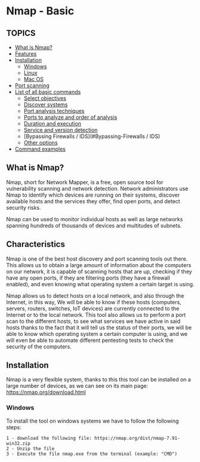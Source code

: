 # Nmap - Basic

## TOPICS

* [What is Nmap?](#What-is-Nmap?)
* [Features](#Features)
* [Installation](#Installation)
     * [Windows](#Windows)
     * [Linux](#Linux)
     * [Mac OS](#Mac-OS)
* [Port scanning](#Port-scanning)
* [List of all basic commands](#List-of-all-basic-commands)
     * [Select objectives](#Select-objectives)
     * [Discover systems](#Discover-systems)
     * [Port analysis techniques](#Port-analysis-techniques)
     * [Ports to analyze and order of analysis](#Ports-to-analyze-and-order-of-analysis)
     * [Duration and execution](#Duration-and-execution)
     * [Service and version detection](#Service-and-version-detection)
     * [Bypassing Firewalls / IDS](#Bypassing-Firewalls / IDS)
     * [Other options](#Other-options)
* [Command examples](#Command-examples)


## What is Nmap?

Nmap, short for Network Mapper, is a free, open source tool for vulnerability scanning and network detection.
Network administrators use Nmap to identify which devices are running on their systems,
discover available hosts and the services they offer, find open ports, and detect security risks.

Nmap can be used to monitor individual hosts as well as large networks spanning hundreds of thousands of devices and multitudes of subnets.


## Characteristics

Nmap is one of the best host discovery and port scanning tools out there. This allows us to obtain
a large amount of information about the computers on our network, it is capable of scanning hosts that are up, checking if they have any open ports,
if they are filtering ports (they have a firewall enabled), and even knowing what operating system a certain target is using.

Nmap allows us to detect hosts on a local network, and also through the Internet, in this way,
We will be able to know if these hosts (computers, servers, routers, switches, IoT devices) are currently connected to the Internet or to the local network.
This tool also allows us to perform a port scan to the different hosts, to see what services we have active in said hosts thanks to the fact that it will tell us the status of their ports,
we will be able to know which operating system a certain computer is using, and we will even be able to automate different pentesting tests to check the security of the computers.

## Installation

Nmap is a very flexible system, thanks to this this tool can be installed on a large number of devices, as we can see on its main page:
https://nmap.org/download.html

### Windows

To install the tool on windows systems we have to follow the following steps:

```
1 - download the following file: https://nmap.org/dist/nmap-7.91-win32.zip
2 - Unzip the file
3 - Execute the file nmap.exe from the terminal (example: "CMD")
```



